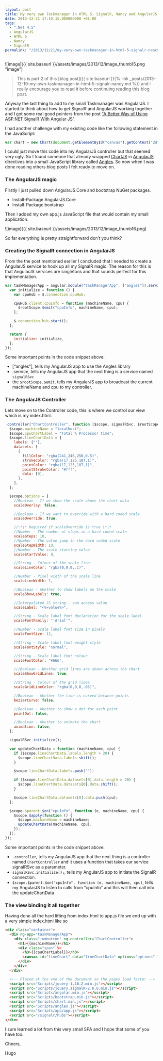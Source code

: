 ```yaml
---
layout: post
title: My very own Taskmanager in HTML 5, SignalR, Nancy and AngularJS
date: 2013-12-21 17:10:15.000000000 +01:00
tags:
  - ".Net 4.5"
  - AngularJS
  - HTML 5
  - Nancy
  - SignalR
permalink: "/2013/12/21/my-very-own-taskmanager-in-html-5-signalr-nancy-and-angularjs/"
---
```


![image]({{ site.baseurl }}/assets/images/2013/12/image_thumb15.png "image")

> This is part 2 of this [blog post]({{ site.baseurl }}{% link _posts/2013-12-19-my-own-taskmanager-in-html-5-signalr-nancy.md %})
> and I really encourage you to read it before continuing reading this blog post.

Anyway the last thing to add to my small Taskmanager was AngularJS. I started to think about how to get SignalR and AngularJS working together and I got some real good pointers from the post ["A Better Way of Using ASP.NET SignalR With Angular JS"](http://sravi-kiran.blogspot.se/2013/09/ABetterWayOfUsingAspNetSignalRWithAngularJs.html).

I had another challenge with my existing code like the following statement in the JavaScript:

```js
var chart = new Chart(document.getElementById("canvas").getContext("2d")).Line(lineChartData, options);
```

I could just move this code into my AngularJS controller but that seemed very ugly. So I found someone that already wrapped [ChartJS](http://www.chartjs.org/) in [AngularJS](http://angularjs.org/) directives into a small JavaScript library called [Angles](https://github.com/lgsilver/angles). So now when I was done reading others blog posts I felt ready to move on.

### The AngularJS magic

Firstly I just pulled down AngularJS.Core and bootstrap NuGet packages.

- Install-Package AngularJS.Core
- Install-Package bootstrap

Then I added my own app.js JavaScript file that would contain my small application.

![image]({{ site.baseurl }}/assets/images/2013/12/image_thumb16.png)

So far everything is pretty straightforward don’t you think?

### Creating the SignalR connection in AngularJS

From the the post mentioned earlier I concluded that I needed to create a AngularJS service to hook up all my SignalR magic. The reason for this is that AngularJS services are singletons and that sounds perfect for this implementation.

```js
var taskManagerApp = angular.module("taskManagerApp", ["angles"]).service("signalRSvc", function ($rootScope) {
  var initialize = function () {
    var cpuHub = $.connection.cpuHub;

    cpuHub.client.cpuInfo = function (machineName, cpu) {
      $rootScope.$emit("cpuInfo", machineName, cpu);
    };

    $.connection.hub.start();
  };

  return {
    initialize: initialize,
  };
});
```

Some important points in the code snippet above:

- [“angles”], tells my AngularJS app to use the Angles library
- .service, tells my AngularJS app that the next thing is a service named `signalRSvc`
- the `$rootScope.$emit`, tells my AngularJS app to broadcast the current machineName and cpu to my controller.

### The AngularJS Controller

Lets move on to the Controller code, this is where we control our view which is my index.html.

```js
.controller("ChartController", function ($scope, signalRSvc, $rootScope) {
  $scope.machineName = "localhost";
  $scope.cpuChartLabel = "Total % Processor Time";
  $scope.lineChartData = {
    labels: [""],
    datasets: [
      {
        fillColor: "rgba(241,246,250,0.5)",
        strokeColor: "rgba(17,125,187,1)",
        pointColor: "rgba(17,125,187,1)",
        pointStrokeColor: "#fff",
        data: [0],
      },
    ],
  };

  $scope.options = {
    //Boolean - If we show the scale above the chart data
    scaleOverlay: false,

    //Boolean - If we want to override with a hard coded scale
    scaleOverride: true,

    //\*\* Required if scaleOverride is true \*\*
    //Number - The number of steps in a hard coded scale
    scaleSteps: 10,
    //Number - The value jump in the hard coded scale
    scaleStepWidth: 10,
    //Number - The scale starting value
    scaleStartValue: 0,

    //String - Colour of the scale line
    scaleLineColor: "rgba(0,0,0,.1)",

    //Number - Pixel width of the scale line
    scaleLineWidth: 1,

    //Boolean - Whether to show labels on the scale
    scaleShowLabels: true,

    //Interpolated JS string - can access value
    scaleLabel: "<%=value%>",

    //String - Scale label font declaration for the scale label
    scaleFontFamily: "'Arial'",

    //Number - Scale label font size in pixels
    scaleFontSize: 12,

    //String - Scale label font weight style
    scaleFontStyle: "normal",

    //String - Scale label font colour
    scaleFontColor: "#666",

    ///Boolean - Whether grid lines are shown across the chart
    scaleShowGridLines: true,

    //String - Colour of the grid lines
    scaleGridLineColor: "rgba(0,0,0,.05)",

    //Boolean - Whether the line is curved between points
    bezierCurve: false,

    //Boolean - Whether to show a dot for each point
    pointDot: false,

    //Boolean - Whether to animate the chart
    animation: false,
  };

  signalRSvc.initialize();

  var updateChartData = function (machineName, cpu) {
    if ($scope.lineChartData.labels.length > 20) {
      $scope.lineChartData.labels.shift();
    }

    $scope.lineChartData.labels.push("");

    if ($scope.lineChartData.datasets[0].data.length > 20) {
      $scope.lineChartData.datasets[0].data.shift();
    }

    $scope.lineChartData.datasets[0].data.push(cpu);
  };

  $scope.$parent.$on("cpuInfo", function (e, machineName, cpu) {
    $scope.$apply(function () {
      $scope.machineName = machineName;
      updateChartData(machineName, cpu);
    });
  });
});
```

Some important points in the code snippet above:

- `.controller`, tells my AngularJS app that the next thing is a controller named `ChartController` and it uses a function that takes our service signalRSvc as a parameter.
- `signalRSvc.initialize();`, tells my AngularJS app to initiate the SignalR connection.
- `$scope.$parent.$on("cpuInfo", function (e, machineName, cpu)`, tells my AngularJS to listen to calls from “cpuInfo” and this will then call into the updateChartData

### The view binding it all together

Having done all the hard lifting from index.html to app.js file we end up with a very simple index.html like so

```html
<div class="container">
  <div ng-app="taskManagerApp">
    <div class="jumbotron" ng-controller="ChartController">
      <h1>{{machineName}}</h1>
      <div class="span" %>
        <h3>{{cpuChartLabel}}</h3>
        <canvas id="lineChart" data="lineChartData" options="options" linechart> </canvas>
      </div>
    </div>
  </div>

  <!-- Placed at the end of the document so the pages load faster -->
  <script src="Scripts/jquery-1.10.2.min.js"></script>
  <script src="Scripts/jquery.signalR-2.0.0.min.js"></script>
  <script src="Scripts/angular.min.js"></script>
  <script src="Scripts/bootstrap.min.js"></script>
  <script src="Scripts/chart.min.js"></script>
  <script src="Scripts/angles.js"></script>
  <script src="Scripts/app/app.js"></script>
  <script src="/signalr/hubs"></script>
</div>
```

I sure learned a lot from this very small SPA and I hope that some of you have too.

Cheers,

Hugo
